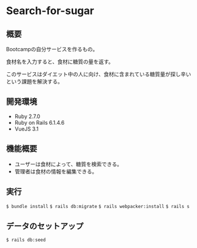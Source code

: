# Search-for-sugar
## 概要
<p>Bootcampの自分サービスを作るもの。</p>
<p>食材名を入力すると、食材に糖質の量を返す。</p>
<p>このサービスはダイエット中の人に向け、食材に含まれている糖質量が探し辛いという課題を解決する。</p>

## 開発環境
- Ruby 2.7.0
- Ruby on Rails 6.1.4.6
- VueJS 3.1

## 機能概要
- ユーザーは食材によって、糖質を検索できる。
- 管理者は食材の情報を編集できる。

## 実行
`$ bundle install`
`$ rails db:migrate`
`$ rails webpacker:install`
`$ rails s`

## データのセットアップ
`$ rails db:seed`
